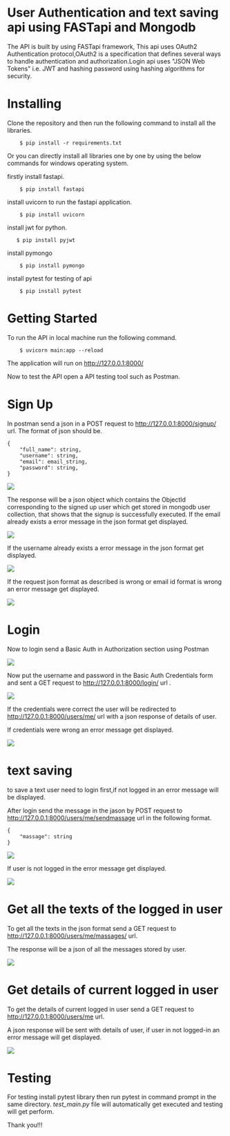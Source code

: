 # User Authentication and text saving api using FASTapi and Mongodb

The API is built by using FASTapi framework, This api uses OAuth2 Authentication protocol,OAuth2 is a specification that defines several ways to handle authentication and authorization.Login api uses "JSON Web Tokens" i.e. JWT and hashing password using hashing algorithms for security.

# Installing

Clone the repository and then run the following command to install all the libraries.

```
    $ pip install -r requirements.txt
```

Or you can directly install all libraries one by one by using the below commands for windows operating system. 

firstly install fastapi.
```
    $ pip install fastapi
```
install uvicorn to run the fastapi application.

```
    $ pip install uvicorn
```
install jwt for python.
```
   $ pip install pyjwt
```

install pymongo

```
    $ pip install pymongo
```

install pytest for testing of api
```
    $ pip install pytest
```

# Getting Started

To run the API in local machine run the following command.

```
    $ uvicorn main:app --reload
```
The application will run on http://127.0.0.1:8000/

Now to test the API open a API testing tool such as Postman.


# Sign Up

In postman send a json in a POST request to http://127.0.0.1:8000/signup/ url.
The format of json should be.
```
{
    "full_name": string,
    "username": string,
    "email": email_string,
    "password": string,
}
```
![](images/signup.png)

The response will be a json object which contains the ObjectId corresponding to the signed up user which get stored in mongodb user collection, that shows that the signup is successfully executed.
If the email already exists a error message in the json format get displayed.

![](images/emailexists.png)

If the username already exists a error message in the json format get displayed.

![](images/usernameexists.png)

If the request json format as described is wrong or email id format is wrong an error message get displayed.

![](images/wrong_email.png)

# Login

Now to login send a Basic Auth in Authorization section using Postman 


![](images/Basic_Auth-1.png)


Now put the username and password in the Basic Auth Credentials form and sent a GET request to http://127.0.0.1:8000/login/ url .

![](images/login.png)

If the credentials were correct the user will be redirected to http://127.0.0.1:8000/users/me/ url with a json response of details of user.

If credentials were wrong an error message get displayed.

![](images/incorrect_credentials.png)

# text saving 

to save a text user need to login first,if not logged in an error message will be displayed.

After login send the message in the jason by POST request to http://127.0.0.1:8000/users/me/sendmassage url in the following format.

```
{
    "massage": string
}
```
![](images/user_me_sendmassage.png)

If user is not logged in the error message get displayed.

![](images/validationerrormassage.png)


# Get all the texts of the logged in user

To get all the texts in the json format send a GET request to http://127.0.0.1:8000/users/me/massages/ url.

The response will be a json of all the messages stored by user.

![](images/user_me_massages.png)

# Get details of current logged in user

To get the details of current logged in user send a GET request to http://127.0.0.1:8000/users/me url.

A json response will be sent with details of user, if user in not logged-in an error message will get displayed.

![](images/user_me.png)


# Testing

For testing install pytest library then run pytest in command prompt in the same directory.
_test_main.py_ file will automatically get executed and testing will get perform.


Thank you!!!









